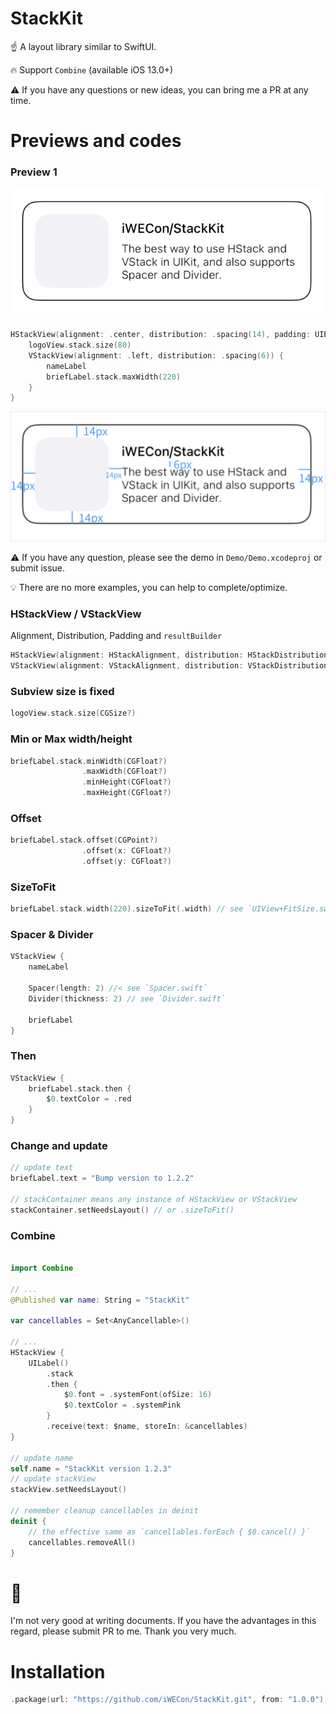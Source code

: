 # StackKit

☝️ A layout library similar to SwiftUI.

🔥 Support `Combine` (available iOS 13.0+)

⚠️ If you have any questions or new ideas, you can bring me a PR at any time.


# Previews and codes


### Preview 1
![Demo](Demo/preview1.png)

```swift
HStackView(alignment: .center, distribution: .spacing(14), padding: UIEdgeInsets(top: 14, left: 14, bottom: 14, right: 14)) {
    logoView.stack.size(80)
    VStackView(alignment: .left, distribution: .spacing(6)) {
        nameLabel
        briefLabel.stack.maxWidth(220)
    }
}
```
![Demo](Demo/preview2.png)


⚠️ If you have any question, please see the demo in `Demo/Demo.xcodeproj` or submit issue.

💡 There are no more examples, you can help to complete/optimize.


### HStackView / VStackView

Alignment, Distribution, Padding and `resultBuilder`

```swift
HStackView(alignment: HStackAlignment, distribution: HStackDistribution, padding: UIEdgeInsets, content: @resultBuilder)
VStackView(alignment: VStackAlignment, distribution: VStackDistribution, padding: UIEdgeInsets, content: @resultBuilder)
```

### Subview size is fixed

```swift
logoView.stack.size(CGSize?)
```

### Min or Max width/height

```swift
briefLabel.stack.minWidth(CGFloat?)
                .maxWidth(CGFloat?)
                .minHeight(CGFloat?)
                .maxHeight(CGFloat?)
```

### Offset

```swift
briefLabel.stack.offset(CGPoint?)
                .offset(x: CGFloat?)
                .offset(y: CGFloat?)
```

### SizeToFit

```swift
briefLabel.stack.width(220).sizeToFit(.width) // see `UIView+FitSize.swift`
```

### Spacer & Divider

```swift
VStackView {
    nameLabel
    
    Spacer(length: 2) //< see `Spacer.swift`
    Divider(thickness: 2) // see `Divider.swift`
    
    briefLabel
}
```

### Then

```swift
VStackView {
    briefLabel.stack.then {
        $0.textColor = .red
    }
}
```

### Change and update

```swift
// update text
briefLabel.text = "Bump version to 1.2.2"

// stackContainer means any instance of HStackView or VStackView
stackContainer.setNeedsLayout() // or .sizeToFit() 
```

### Combine

```swift

import Combine

// ...
@Published var name: String = "StackKit"

var cancellables = Set<AnyCancellable>()

// ...
HStackView {
    UILabel()
        .stack
        .then {
            $0.font = .systemFont(ofSize: 16)
            $0.textColor = .systemPink
        }
        .receive(text: $name, storeIn: &cancellables)
}

// update name
self.name = "StackKit version 1.2.3"
// update stackView
stackView.setNeedsLayout()

// remember cleanup cancellables in deinit
deinit {
    // the effective same as `cancellables.forEach { $0.cancel() }`
    cancellables.removeAll()
}
```

# 🤔 

I'm not very good at writing documents. If you have the advantages in this regard, please submit PR to me. Thank you very much.


# Installation

```swift
.package(url: "https://github.com/iWECon/StackKit.git", from: "1.0.0")
```
